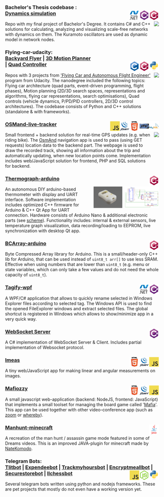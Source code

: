 ### <span>Bachelor's Thesis codebase :<br>[Dynamics simulation](https://github.com/wi1k1n/simulation-dynamic-systems)</span><span style="float: right;"><img src="assets/img/icons/dot-net.svg" height="32"><img src="assets/img/icons/csharp.svg" height="32"><img src="assets/img/icons/cplusplus.svg" height="32"></span>

[<img src="assets/img/SFNWOsc.gif" height="125" align="right" style="margin-left: 7px;">](https://github.com/wi1k1n/simulation-dynamic-systems)
Repo with my final project of Bachelor's Degree. It contains C# and C++ solutions for calculating, analyzing and visualizing scale-free networks with dynamics on them. The Kuramoto oscillators are used as dynamic model in network nodes.


### Flying-car-udacity:<br>[Backyard Flyer](https://github.com/wi1k1n/udacity_flying_car_proj1) | [3D Motion Planner](https://github.com/wi1k1n/udacity_flying_car_proj2) <br>| [Quad Controller](https://github.com/wi1k1n/udacity_flying_car_proj3)<span style="float: right"><img src="assets/img/icons/c.svg" height="32"><img src="assets/img/icons/cplusplus.svg" height="32"><img src="assets/img/icons/python.svg" height="32"></span>

[<img src="https://raw.githubusercontent.com/wi1k1n/udacity_flying_car_proj3/master/img/5_TrajectoryFollow.gif" height="130" align="right" style="margin-left: 7px;">](https://github.com/wi1k1n/udacity_flying_car_proj3#scenario-5_trajectoryfollow)
Repos with 3 projects from ['Flying Car and Autonomous Flight Engineer'](https://www.udacity.com/course/flying-car-nanodegree--nd787) program from Udacity. The nanodegree included the following topics: Flying car architecture (quad parts, event-driven programming, flight phases), Motion planning (2D/3D search spaces, representations and algorithms, flying car representations, search optimisations), Quad controls (vehicle dynamics, P/PD/PID controllers, 2D/3D control architectures). The codebase consists of Python and C++ solutions (standalone & with frameworks).


### [OSMand-live-tracker](https://github.com/wi1k1n/osmand-live-tracker)<span style="float: right;"><img src="assets/img/icons/javascript.svg" height="32"><img src="assets/img/icons/jquery.svg" height="32"><img src="assets/img/icons/html5.svg" height="32"><img src="assets/img/icons/php.svg" height="32"><img src="assets/img/icons/mysql.svg" height="32"></span>

[<img src="https://github.com/wi1k1n/osmand-live-tracker/raw/master/img/screenshot.jpg" height="100" align="right" style="margin-left: 7px;">](http://batukah.000webhostapp.com/osholm/v2.0/)
Small frontend + backend solution for real-time GPS updates (e.g. when riding bike). The [OsmAnd](https://github.com/osmandapp/Osmand) navigation app is used to pass (using GET requests) location data to the backend part. The webpage is used to draw the recorded track, showing all information about the trip and automatically updating, when new location points come. Implementation includes web/JavaScript solution for frontend, PHP and SQL solutions for backend.


### [Thermograph-arduino](https://github.com/wi1k1n/thermograph-arduino)<span style="float: right;"><img src="assets/img/icons/cplusplus.svg" height="32"></span>

[<img src="https://raw.githubusercontent.com/wi1k1n/thermograph-arduino/main/hardware/scheme.png" height="70" align="right" style="margin-left: 7px;">
<img src="https://github.com/wi1k1n/thermograph-arduino/raw/main/hardware/model.png" height="70" align="right" style="margin-left: 7px;">](https://github.com/wi1k1n/thermograph-arduino#wiring)
An autonomous DIY arduino-based thermometer with display and UART interface. Software implementation includes optimized C++ firmware for Arduino & C++ Qt App for UART connection. Hardware consists of Arduino Nano & additional electronic parts (see [scheme](https://raw.githubusercontent.com/wi1k1n/thermograph-arduino/main/hardware/scheme.png)). Functionality includes: internal & external sensors, live temperature graph visualization, data recording/loading to EEPROM, live synchronization with desktop Qt app.


### [BCArray-arduino](https://github.com/wi1k1n/bcarray-arduino)<span style="float: right;"><img src="assets/img/icons/cplusplus.svg" height="32"></span>

Byte Compressed Array library for Arduino. This is a small/header-only C++ lib for Arduino, that can be used instead of `uint8_t arr[]` to use less SRAM. Effective when using numbers that are lower than `uint8_t` (e.g. menu or state variables, which can only take a few values and do not need the whole capacity of `uint8_t`).


### [Tagify-wpf](https://github.com/wi1k1n/wpf-tagify)<span style="float: right;"><img src="assets/img/icons/dot-net.svg" height="32"><img src="assets/img/icons/csharp.svg" height="32"></span>

A WPF/C# application that allows to quickly rename selected in Windows Explorer files according to selected tag. The Windows API is used to find the opened FileExplorer windows and extract selected files. The global shortcut is registered in Windows which allows to show/minimize app in a very quick way.


### [WebSocket Server](https://github.com/wi1k1n/WebSocketServer)<span style="float: right;"><img src="assets/img/icons/csharp.svg" height="32"></span>

A C# implementation of WebSocket Server & Client. Includes partial implementation of Websocket protocol.


### [Imeas](https://github.com/wi1k1n/imeas)<span style="float: right;"><img src="assets/img/icons/html5.svg" height="32"><img src="assets/img/icons/jquery.svg" height="32"><img src="assets/img/icons/javascript.svg" height="32"></span>

A tiny web/JavaScript app for making linear and angular measurements on images.


### [Mafiozzy](https://github.com/wi1k1n/mafiozzy)<span style="float: right;"><img src="assets/img/icons/html5.svg" height="32"><img src="assets/img/icons/jquery.svg" height="32"><img src="assets/img/icons/javascript.svg" height="32"></span>

A small javascript web-application (backend: NodeJS, frontend: JavaScript) that implements a small toolset for managing the board game called '[Mafia](https://en.wikipedia.org/wiki/Mafia_(party_game))'. This app can be used together with other video-conference app (such as [zoom](https://zoom.us/) or [whereby](https://whereby.com/)).


### [Manhunt-minecraft](https://github.com/wi1k1n/DreamManHunt)<span style="float: right;"><img src="assets/img/icons/java.svg" height="32"></span>

A recreation of the man hunt / assassin game mode featured in some of Dreams videos. This is an improved JAVA-plugin for minecraft made by [NateKomodo](https://github.com/NateKomodo/DreamManHunt).


### Telegram Bots:<br>[Tlitbot](https://github.com/wi1k1n/tlitbot) | [Expendeebot](https://github.com/wi1k1n/expendeebot) | [Trackmyhoursbot](https://github.com/wi1k1n/telegram-trackmyhoursbot) | [Encryptmeallbot](https://github.com/wi1k1n/encryptmeallbot) | [Securestorebot](https://github.com/wi1k1n/securestorebot) | [Ilchessbot](https://github.com/wi1k1n/IlChess)<span style="float: right;"><img src="assets/img/icons/javascript.svg" height="32"><img src="assets/img/icons/nodejs.svg" height="32"><img src="assets/img/icons/python.svg" height="32"></span>

Several telegram bots written using python and nodejs frameworks. These are pet projects that mostly do not even have a working version yet.